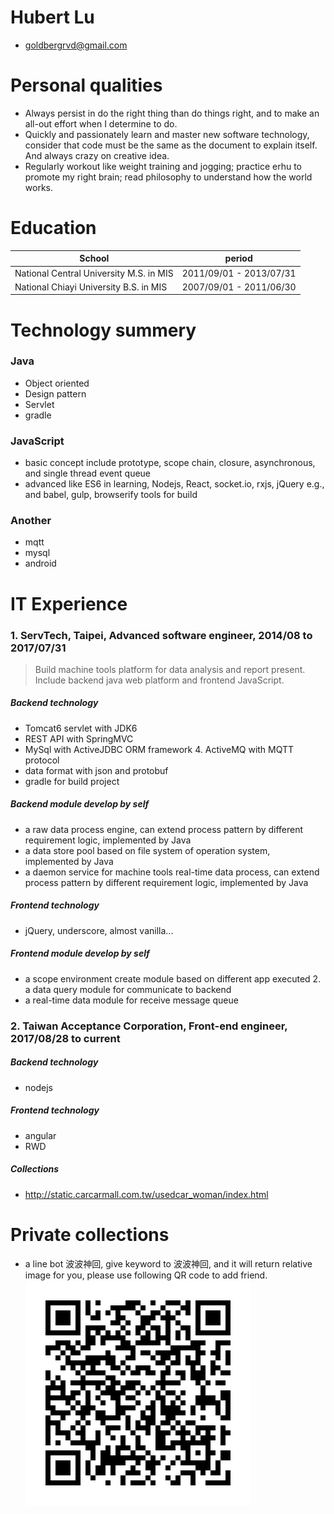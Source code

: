 # Hubert Lu
 - goldbergrvd@gmail.com

# Personal qualities
- Always persist in do the right thing than do things right, and to make an all-out effort when I determine to do.
- Quickly and passionately learn and master new software technology, consider that code must be the same as the document to explain itself. And always crazy on creative idea.
- Regularly workout like weight training and jogging; practice erhu to promote my right brain; read philosophy to understand how the world works.

# Education

| School | period |
| ------ | ------ |
|National Central University M.S. in MIS  | 2011/09/01 - 2013/07/31 |
|National Chiayi University B.S. in MIS | 2007/09/01 - 2011/06/30 |

# Technology summery

### Java
- Object oriented
- Design pattern
- Servlet
- gradle

### JavaScript
- basic concept include prototype, scope chain, closure, asynchronous, and single thread event queue
- advanced like ES6 in learning, Nodejs, React, socket.io, rxjs, jQuery e.g., and babel, gulp, browserify tools for build

### Another
- mqtt
- mysql
- android

# IT Experience

### 1. ServTech, Taipei, Advanced software engineer, 2014/08 to 2017/07/31
> Build machine tools platform for data analysis and report present. Include backend java web platform and frontend JavaScript.

##### Backend technology
- Tomcat6 servlet with JDK6
- REST API with SpringMVC
- MySql with ActiveJDBC ORM framework 4. ActiveMQ with MQTT protocol
- data format with json and protobuf
- gradle for build project

##### Backend module develop by self
- a raw data process engine, can extend process pattern by different requirement logic, implemented by Java
- a data store pool based on file system of operation system, implemented by Java
- a daemon service for machine tools real-time data process, can extend process pattern by different
requirement logic, implemented by Java

##### Frontend technology
- jQuery, underscore, almost vanilla...

##### Frontend module develop by self
- a scope environment create module based on different app executed 2. a data query module for communicate to backend
- a real-time data module for receive message queue

### 2. Taiwan Acceptance Corporation, Front-end engineer, 2017/08/28 to current

##### Backend technology
- nodejs

##### Frontend technology
- angular
- RWD

##### Collections
- http://static.carcarmall.com.tw/usedcar_woman/index.html

# Private collections

- a line bot 波波神回, give keyword to 波波神回, and it will return relative image for you, please use following QR code to add friend. ![](popo-find-img.png)